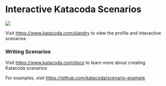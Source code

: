 # Interactive Katacoda Scenarios

[![](http://shields.katacoda.com/katacoda/slandry/count.svg)](https://www.katacoda.com/slandry "Get your profile on Katacoda.com")

Visit https://www.katacoda.com/slandry to view the profile and interactive scenarios

### Writing Scenarios
Visit https://www.katacoda.com/docs to learn more about creating Katacoda scenarios

For examples, visit https://github.com/katacoda/scenario-example
